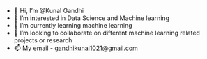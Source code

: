 - 👋 Hi, I’m @Kunal Gandhi
- 👀 I’m interested in Data Science and Machine learning
- 🌱 I’m currently learning machine learning
- 💞️ I’m looking to collaborate on different machine learning related projects or research
- 📫 My email - gandhikunal1021@gmail.com


